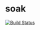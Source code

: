 # soak
[![Build Status](https://travis-ci.org/combatopera/soak.svg?branch=master)](https://travis-ci.org/combatopera/soak)
